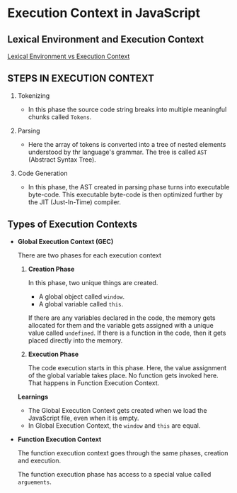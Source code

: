# Execution Context in JavaScript

## Lexical Environment and Execution Context
[Lexical Environment vs Execution Context](../../../images/lexical.gif)

## STEPS IN EXECUTION CONTEXT
1. Tokenizing
   - In this phase the source code string breaks into multiple meaningful chunks called `Tokens`.

2. Parsing
   - Here the array of tokens is converted into a tree of nested elements understood by thr language's grammar. The tree is called `AST` (Abstract Syntax Tree).

3. Code Generation
   - In this phase, the AST created in parsing phase turns into executable byte-code. This executable byte-code is then optimized further by the JIT (Just-In-Time) compiler.


## Types of Execution Contexts
- **Global Execution Context (GEC)**

   There are two phases for each execution context
    1.  **Creation Phase**
   
        In this phase, two unique things are created.
        - A global object called `window`.
        - A global variable called `this`.

        If there are any variables declared in the code, the memory gets allocated for them and the variable gets assigned with a unique value called `undefined`. If there is a function in the code, then it gets placed directly into the memory.


    2. **Execution Phase**
       
       The code execution starts in this phase. Here, the value assignment of the global variable takes place. No function gets invoked here. That happens in Function Execution Context.


   **Learnings**
   - The Global Execution Context gets created when we load the JavaScript file, even when it is empty.
   - In Global Execution Context, the `window` and `this` are equal.


- **Function Execution Context**
   
   The function execution context goes through the same phases, creation and execution.

   The function execution phase has access to a special value called `arguements`.